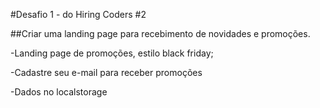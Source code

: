 #Desafio 1 - do Hiring Coders #2

##Criar uma landing page para recebimento de novidades e promoções.

-Landing page de promoções, estilo black friday;

-Cadastre seu e-mail para receber promoções

-Dados no localstorage
